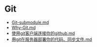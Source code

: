 # Git

- [Git-submodule.md](Git-submodule.md)
- [Why-Git.md](Why-Git.md)
- [使用git客户端连接你的github.md](使用git客户端连接你的github.md)
- [用git在服务器部署你的代码、同步文件.md](用git在服务器部署你的代码、同步文件.md)
